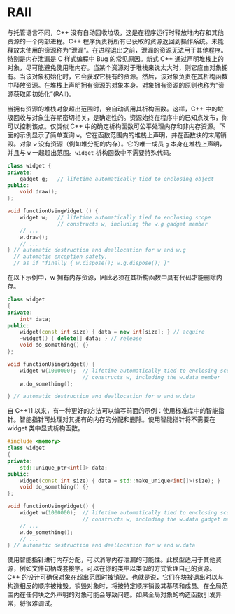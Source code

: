 # RAII

与托管语言不同，C++ 没有自动回收垃圾，这是在程序运行时释放堆内存和其他资源的一个内部进程。C++ 程序负责将所有已获取的资源返回到操作系统。未能释放未使用的资源称为“泄漏”。在进程退出之前，泄漏的资源无法用于其他程序。特别是内存泄漏是 C 样式编程中 Bug 的常见原因。新式 C++ 通过声明堆栈上的对象，尽可能避免使用堆内存。当某个资源对于堆栈来说太大时，则它应由对象拥有。当该对象初始化时，它会获取它拥有的资源。然后，该对象负责在其析构函数中释放资源。在堆栈上声明拥有资源的对象本身。对象拥有资源的原则也称为“资源获取即初始化”(RAII)。

当拥有资源的堆栈对象超出范围时，会自动调用其析构函数。这样，C++ 中的垃圾回收与对象生存期密切相关，是确定性的。资源始终在程序中的已知点发布，你可以控制该点。仅类似 C++ 中的确定析构函数可公平处理内存和非内存资源。下面的示例显示了简单查询 `w`。它在函数范围内的堆栈上声明，并在函数块的末尾销毁。对象 `w` 没有资源（例如堆分配的内存）。它的唯一成员 `g` 本身在堆栈上声明，并且与 `w` 一起超出范围。`widget` 析构函数中不需要特殊代码。

```cpp
class widget {
private:
    gadget g;   // lifetime automatically tied to enclosing object
public:
    void draw();
};

void functionUsingWidget () {
    widget w;   // lifetime automatically tied to enclosing scope
                // constructs w, including the w.g gadget member
    // ...
    w.draw();
    // ...
} // automatic destruction and deallocation for w and w.g
  // automatic exception safety,
  // as if "finally { w.dispose(); w.g.dispose(); }"
```

在以下示例中，w 拥有内存资源，因此必须在其析构函数中具有代码才能删除内存。

```cpp
class widget
{
private:
    int* data;
public:
    widget(const int size) { data = new int[size]; } // acquire
    ~widget() { delete[] data; } // release
    void do_something() {}
};

void functionUsingWidget() {
    widget w(1000000);  // lifetime automatically tied to enclosing scope
                        // constructs w, including the w.data member
    w.do_something();

} // automatic destruction and deallocation for w and w.data
```

自 C++11 以来，有一种更好的方法可以编写前面的示例：使用标准库中的智能指针。智能指针可处理对其拥有的内存的分配和删除。使用智能指针将不需要在 widget 类中显式析构函数。

```cpp
#include <memory>
class widget
{
private:
    std::unique_ptr<int[]> data;
public:
    widget(const int size) { data = std::make_unique<int[]>(size); }
    void do_something() {}
};

void functionUsingWidget() {
    widget w(1000000);  // lifetime automatically tied to enclosing scope
                        // constructs w, including the w.data gadget member
    // ...
    w.do_something();
    // ...
} // automatic destruction and deallocation for w and w.data
```

使用智能指针进行内存分配，可以消除内存泄漏的可能性。此模型适用于其他资源，例如文件句柄或套接字。可以在你的类中以类似的方式管理自己的资源。C++ 的设计可确保对象在超出范围时被销毁。也就是说，它们在块被退出时以与构造相反的顺序被摧毁。销毁对象时，将按特定顺序销毁其基项和成员。在全局范围内在任何块之外声明的对象可能会导致问题。如果全局对象的构造函数引发异常，将很难调试。
